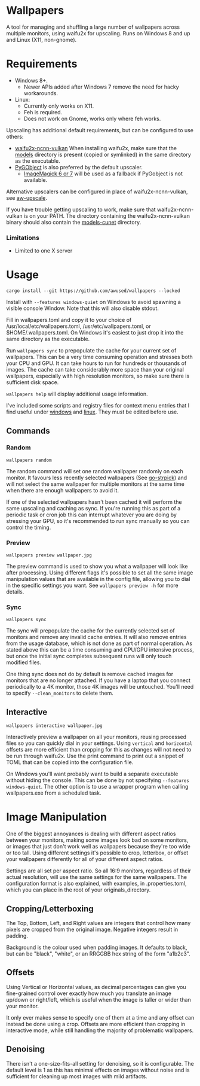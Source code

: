Wallpapers
==========

A tool for managing and shuffling a large number of wallpapers across multiple monitors, using waifu2x for upscaling. Runs on Windows 8 and up and Linux (X11, non-gnome).

# Requirements

* Windows 8+.
    * Newer APIs added after Windows 7 remove the need for hacky workarounds.
* Linux:
    * Currently only works on X11.
    * Feh is required.
    * Does not work on Gnome, works only where feh works.

Upscaling has additional default requirements, but can be configured to use others:

* [waifu2x-ncnn-vulkan](https://github.com/nihui/waifu2x-ncnn-vulkan) When installing waifu2x, make sure that the [models](https://github.com/nihui/waifu2x-ncnn-vulkan/tree/master/models) directory is present (copied or symlinked) in the same directory as the executable.
* [PyGObject](https://pygobject.readthedocs.io/) is also preferred by the default upscaler.
    * [ImageMagick 6 or 7](https://imagemagick.org/script/download.php) will be used as a fallback if PyGobject is not available.

Alternative upscalers can be configured in place of waifu2x-ncnn-vulkan, see [aw-upscale](https://github.com/awused/aw-upscale).

If you have trouble getting upscaling to work, make sure that waifu2x-ncnn-vulkan is on your PATH. The directory containing the waifu2x-ncnn-vulkan binary should also contain the [models-cunet](https://github.com/nihui/waifu2x-ncnn-vulkan/tree/master/models/models-cunet) directory.

### Limitations

* Limited to one X server

# Usage

`cargo install --git https://github.com/awused/wallpapers --locked`

Install with `--features windows-quiet` on Windows to avoid spawning a visible console Window. Note that this will also disable stdout.

Fill in wallpapers.toml and copy it to your choice of /usr/local/etc/wallpapers.toml, /usr/etc/wallpapers.toml, or $HOME/.wallpapers.toml. On Windows it's easiest to just drop it into the same directory as the executable.

Run `wallpapers sync` to prepopulate the cache for your current set of wallpapers. This can be a very time consuming operation and stresses both your CPU and GPU. It can take hours to run for hundreds or thousands of images. The cache can take considerably more space than your original wallpapers, especially with high resolution monitors, so make sure there is sufficient disk space.

`wallpapers help` will display additional usage information.

I've included some scripts and registry files for context menu entries that I find useful under [windows](windows) and [linux](linux). They must be edited before use.

## Commands
### Random

`wallpapers random`

The random command will set one random wallpaper randomly on each monitor. It favours less recently selected wallpapers (See [go-strpick](https://github.com/awused/go-strpick)) and will not select the same wallpaper for multiple monitors at the same time when there are enough wallpapers to avoid it.

If one of the selected wallpapers hasn't been cached it will perform the same upscaling and caching as sync. If you're running this as part of a periodic task or cron job this can interrupt whatever you are doing by stressing your GPU, so it's recommended to run sync manually so you can control the timing.


### Preview

`wallpapers preview wallpaper.jpg`

The preview command is used to show you what a wallpaper will look like after processing. Using different flags it's possible to set all the same image manipulation values that are available in the config file, allowing you to dial in the specific settings you want. See `wallpapers preview -h` for more details.


### Sync

`wallpapers sync`

The sync will prepopulate the cache for the currently selected set of monitors and remove any invalid cache entries. It will also remove entries from the usage database, which is not done as part of normal operation. As stated above this can be a time consuming and CPU/GPU intensive process, but once the initial sync completes subsequent runs will only touch modified files.

One thing sync does not do by default is remove cached images for monitors that are no longer attached. If you have a laptop that you connect periodically to a 4K monitor, those 4K images will be untouched. You'll need to specify `--clean_monitors` to delete them.


## Interactive

`wallpapers interactive wallpaper.jpg`

Interactively preview a wallpaper on all your monitors, reusing processed files so you can quickly dial in your settings. Using `vertical` and `horizontal` offsets are more efficient than cropping for this as changes will not need to be run through waifu2x. Use the print command to print out a snippet of TOML that can be copied into the configuration file.

On Windows you'll want probably want to build a separate executable without hiding the console. This can be done by not specifying `--features windows-quiet`. The other option is to use a wrapper program when calling wallpapers.exe from a scheduled task.


# Image Manipulation

One of the biggest annoyances is dealing with different aspect ratios between your monitors, making some images look bad on some monitors, or images that just don't work well as wallpapers because they're too wide or too tall. Using different settings it's possible to crop, letterbox, or offset your wallpapers differently for all of your different aspect ratios.

Settings are all set per aspect ratio. So all 16:9 monitors, regardless of their actual resolution, will use the same settings for the same wallpapers. The configuration format is also explained, with examples, in .properties.toml, which you can place in the root of your originals_directory.


## Cropping/Letterboxing
The Top, Bottom, Left, and Right values are integers that control how many pixels are cropped from the original image. Negative integers result in padding.

Background is the colour used when padding images. It defaults to black, but can be "black", "white", or an RRGGBB hex string of the form "a1b2c3".


## Offsets
Using Vertical or Horizontal values, as decimal percentages can give you fine-grained control over exactly how much you translate an image up/down or right/left, which is useful when the image is taller or wider than your monitor.

It only ever makes sense to specify one of them at a time and any offset can instead be done using a crop. Offsets are more efficient than cropping in interactive mode, while still handling the majority of problematic wallpapers.

## Denoising
There isn't a one-size-fits-all setting for denoising, so it is configurable. The default level is 1 as this has minimal effects on images without noise and is sufficient for cleaning up most images with mild artifacts.

